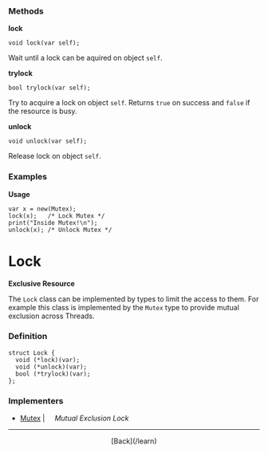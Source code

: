  <div class="row">
  <div class="col-xs-6 col-md-6">

### Methods

__lock__

    void lock(var self);

Wait until a lock can be aquired on object `self`.

__trylock__

    bool trylock(var self);

Try to acquire a lock on object `self`. Returns `true` on success and `false` if the resource is busy.

__unlock__

    void unlock(var self);

Release lock on object `self`.

### Examples

__Usage__

    var x = new(Mutex);
    lock(x);   /* Lock Mutex */ 
    print("Inside Mutex!\n");
    unlock(x); /* Unlock Mutex */



  </div>
  <div class="col-xs-6 col-md-6">

# Lock
__Exclusive Resource__

The `Lock` class can be implemented by types to limit the access to them. For example this class is implemented by the `Mutex` type to provide mutual exclusion across Threads.

### Definition

    struct Lock {
      void (*lock)(var);
      void (*unlock)(var);
      bool (*trylock)(var);
    };
    

### Implementers

* <span class="docitem">[Mutex](/learn/mutex)</span> | &nbsp; &nbsp;   _Mutual Exclusion Lock_

* * *

  <p style="text-align:center;">
[Back](/learn)
  </p>

  </div>
  </div>
